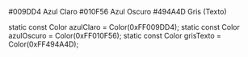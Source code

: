 
#009DD4 Azul Claro
#010F56 Azul Oscuro
#494A4D Gris (Texto)

static const Color azulClaro = Color(0xFF009DD4);
static const Color azulOscuro = Color(0xFF010F56);
static const Color grisTexto = Color(0xFF494A4D);
